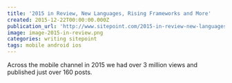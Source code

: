 ```yaml
---
title: '2015 in Review, New Languages, Rising Frameworks and More'
created: 2015-12-22T00:00:00.000Z
publication_url: 'http://www.sitepoint.com/2015-in-review-new-languages-rising-frameworks-and-more/'
image: image-2015-in-review.png
categories: writing sitepoint
tags: mobile android ios
---
```


Across the mobile channel in 2015 we had over 3 million views and published just over 160 posts.
